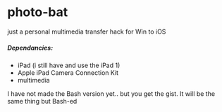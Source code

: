# photo-bat
just a personal multimedia transfer hack for Win to iOS

##### Dependancies:
* iPad (i still have and use the iPad 1)
* Apple iPad Camera Connection Kit
* multimedia

I have not made the Bash version yet.. but you get the gist. It will be the same thing but Bash-ed
